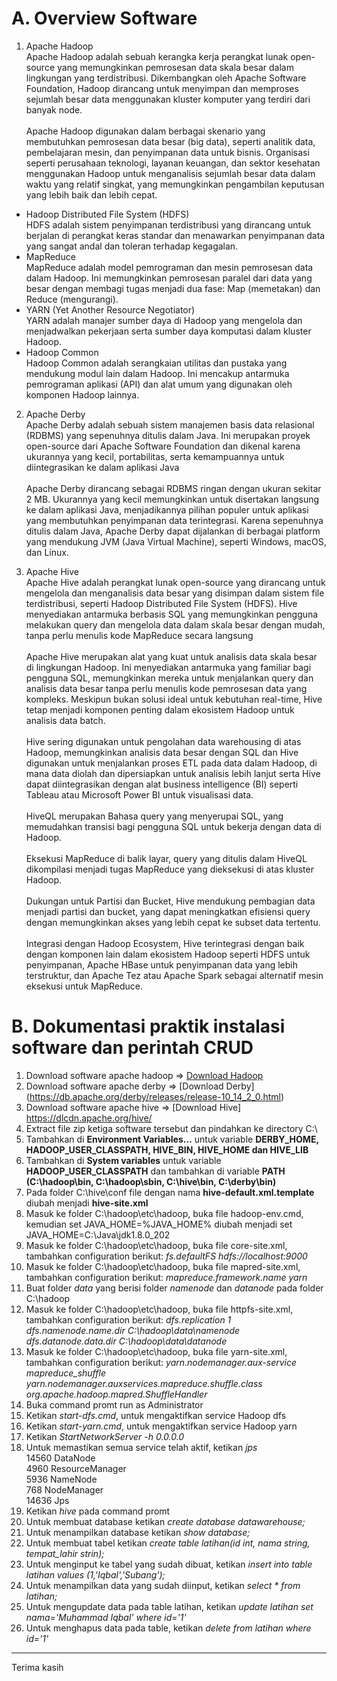 # A. Overview Software
1. Apache Hadoop <br>
Apache Hadoop adalah sebuah kerangka kerja perangkat lunak open-source yang memungkinkan pemrosesan data skala besar dalam lingkungan yang terdistribusi.  Dikembangkan oleh Apache Software Foundation, Hadoop dirancang untuk menyimpan dan memproses sejumlah besar data menggunakan kluster komputer yang terdiri dari banyak node. <br><br>
Apache Hadoop digunakan dalam berbagai skenario yang membutuhkan pemrosesan data besar (big data), seperti analitik data, pembelajaran mesin, dan penyimpanan data untuk bisnis. Organisasi seperti perusahaan teknologi, layanan keuangan, dan sektor kesehatan menggunakan Hadoop untuk menganalisis sejumlah besar data dalam waktu yang relatif singkat, yang memungkinkan pengambilan keputusan yang lebih baik dan lebih cepat.

* Hadoop Distributed File System (HDFS)<br>
HDFS adalah sistem penyimpanan terdistribusi yang dirancang untuk berjalan di perangkat keras standar dan menawarkan penyimpanan data yang sangat andal dan toleran terhadap kegagalan.
* MapReduce<br>
MapReduce adalah model pemrograman dan mesin pemrosesan data dalam Hadoop. Ini memungkinkan pemrosesan paralel dari data yang besar dengan membagi tugas menjadi dua fase: Map (memetakan) dan Reduce (mengurangi).
* YARN (Yet Another Resource Negotiator)<br>
YARN adalah manajer sumber daya di Hadoop yang mengelola dan menjadwalkan pekerjaan serta sumber daya komputasi dalam kluster Hadoop.
* Hadoop Common<br>
Hadoop Common adalah serangkaian utilitas dan pustaka yang mendukung modul lain dalam Hadoop. Ini mencakup antarmuka pemrograman aplikasi (API) dan alat umum yang digunakan oleh komponen Hadoop lainnya.


2. Apache Derby <br>
Apache Derby adalah sebuah sistem manajemen basis data relasional (RDBMS) yang sepenuhnya ditulis dalam Java. Ini merupakan proyek open-source dari Apache Software Foundation dan dikenal karena ukurannya yang kecil, portabilitas, serta kemampuannya untuk diintegrasikan ke dalam aplikasi Java <br><br>
Apache Derby dirancang sebagai RDBMS ringan dengan ukuran sekitar 2 MB. Ukurannya yang kecil memungkinkan untuk disertakan langsung ke dalam aplikasi Java, menjadikannya pilihan populer untuk aplikasi yang membutuhkan penyimpanan data terintegrasi. Karena sepenuhnya ditulis dalam Java, Apache Derby dapat dijalankan di berbagai platform yang mendukung JVM (Java Virtual Machine), seperti Windows, macOS, dan Linux.

3. Apache Hive <br>
Apache Hive adalah perangkat lunak open-source yang dirancang untuk mengelola dan menganalisis data besar yang disimpan dalam sistem file terdistribusi, seperti Hadoop Distributed File System (HDFS). Hive menyediakan antarmuka berbasis SQL yang memungkinkan pengguna melakukan query dan mengelola data dalam skala besar dengan mudah, tanpa perlu menulis kode MapReduce secara langsung <br><br>
Apache Hive merupakan alat yang kuat untuk analisis data skala besar di lingkungan Hadoop. Ini menyediakan antarmuka yang familiar bagi pengguna SQL, memungkinkan mereka untuk menjalankan query dan analisis data besar tanpa perlu menulis kode pemrosesan data yang kompleks. Meskipun bukan solusi ideal untuk kebutuhan real-time, Hive tetap menjadi komponen penting dalam ekosistem Hadoop untuk analisis data batch. <br><br>
Hive sering digunakan untuk pengolahan data warehousing di atas Hadoop, memungkinkan analisis data besar dengan SQL dan Hive digunakan untuk menjalankan proses ETL pada data dalam Hadoop, di mana data diolah dan dipersiapkan untuk analisis lebih lanjut serta Hive dapat diintegrasikan dengan alat business intelligence (BI) seperti Tableau atau Microsoft Power BI untuk visualisasi data. <br><br>
HiveQL merupakan Bahasa query yang menyerupai SQL, yang memudahkan transisi bagi pengguna SQL untuk bekerja dengan data di Hadoop. <br><br>
Eksekusi MapReduce di balik layar, query yang ditulis dalam HiveQL dikompilasi menjadi tugas MapReduce yang dieksekusi di atas kluster Hadoop. <br><br>
Dukungan untuk Partisi dan Bucket, Hive mendukung pembagian data menjadi partisi dan bucket, yang dapat meningkatkan efisiensi query dengan memungkinkan akses yang lebih cepat ke subset data tertentu. <br><br>
Integrasi dengan Hadoop Ecosystem, Hive terintegrasi dengan baik dengan komponen lain dalam ekosistem Hadoop seperti HDFS untuk penyimpanan, Apache HBase untuk penyimpanan data yang lebih terstruktur, dan Apache Tez atau Apache Spark sebagai alternatif mesin eksekusi untuk MapReduce.<br>


# B. Dokumentasi praktik instalasi software dan perintah CRUD
1. Download software apache hadoop => [Download Hadoop](https://hadoop.apache.org/release/2.7.0.html)
2. Download software apache derby => [Download Derby] (https://db.apache.org/derby/releases/release-10_14_2_0.html)
3. Download software apache hive => [Download Hive] https://dlcdn.apache.org/hive/
4. Extract file zip ketiga software tersebut dan pindahkan ke directory C:\
5. Tambahkan di **Environment Variables…** untuk variable **DERBY_HOME, HADOOP_USER_CLASSPATH, HIVE_BIN, HIVE_HOME dan HIVE_LIB**
6. Tambahkan di **System variables** untuk variable **HADOOP_USER_CLASSPATH** dan tambahkan di variable **PATH (C:\hadoop\bin, C:\hadoop\sbin, C:\hive\bin, C:\derby\bin)**
7. Pada folder C:\hive\conf file dengan nama **hive-default.xml.template** diubah menjadi **hive-site.xml**
8. Masuk ke folder C:\hadoop\etc\hadoop, buka file hadoop-env.cmd, kemudian set JAVA_HOME=%JAVA_HOME% diubah menjadi set JAVA_HOME=C:\Java\jdk1.8.0_202
9. Masuk ke folder C:\hadoop\etc\hadoop, buka file core-site.xml, tambahkan configuration berikut:
*<configuration>*
*<property>*
*<name>fs.defaultFS</name>*
*<value>hdfs://localhost:9000</value>*
*</property>*
*</configuration>*
10. Masuk ke folder C:\hadoop\etc\hadoop, buka file mapred-site.xml, tambahkan configuration berikut:
*<configuration>*
*<property>*
*<name>mapreduce.framework.name</name>*
*<value>yarn</value>*
*</property>*
*</configuration>*
11. Buat folder *data* yang berisi folder *namenode* dan *datanode* pada folder C:\hadoop
12. Masuk ke folder C:\hadoop\etc\hadoop, buka file httpfs-site.xml, tambahkan configuration berikut:
*<configuration>*
*<property>*
*<name>dfs.replication</name>*
*<value>1</value>*
*</property>*
*<property>*
*<name>dfs.namenode.name.dir</name>*
*<value>C:\hadoop\data\namenode</value>*
*</property>*
*<property>*
*<name>dfs.datanode.data.dir</name>*
*<value>C:\hadoop\data\datanode</value>*
*</property>*
*</configuration>*
13. Masuk ke folder C:\hadoop\etc\hadoop, buka file yarn-site.xml, tambahkan configuration berikut:
*<configuration>*
*<property>*
*<name>yarn.nodemanager.aux-service</name>*
*<value>mapreduce_shuffle</value>*
*</property>*
*<property>*
*<name>yarn.nodemanager.auxservices.mapreduce.shuffle.class</name>*
*<value>org.apache.hadoop.mapred.ShuffleHandler</value>*
*</property>*
*</configuration>*
14. Buka command promt run as Administrator
15. Ketikan *start-dfs.cmd*, untuk mengaktifkan service Hadoop dfs
16. Ketikan *start-yarn.cmd*, untuk mengaktifkan service Hadoop yarn
17. Ketikan *StartNetworkServer -h 0.0.0.0*
18. Untuk memastikan semua service telah aktif, ketikan *jps* <br>
14560 DataNode<br>
4960 ResourceManager<br>
5936 NameNode<br>
768 NodeManager<br>
14636 Jps<br>
19. Ketikan *hive* pada command promt
20. Untuk membuat database ketikan *create database datawarehouse;*
21. Untuk menampilkan database ketikan *show database;*
22. Untuk membuat tabel ketikan *create table latihan(id int, nama string, tempat_lahir strin);*
23. Untuk menginput ke tabel yang sudah dibuat, ketikan *insert into table latihan values (1,'Iqbal','Subang');*
24. Untuk menampilkan data yang sudah diinput, ketikan *select * from latihan;*
25. Untuk mengupdate data pada table latihan, ketikan *update latihan set nama='Muhammad Iqbal' where id='1'*
26. Untuk menghapus data pada table, ketikan *delete from latihan where id='1'*

-------------------
Terima kasih



 
